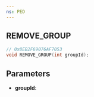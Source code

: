 ```yaml
---
ns: PED
---
```

## REMOVE_GROUP

```c
// 0x8EB2F69076AF7053
void REMOVE_GROUP(int groupId);
```

## Parameters
* **groupId**:
